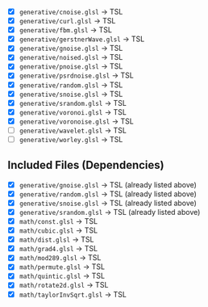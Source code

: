 - [x] `generative/cnoise.glsl` → TSL
- [x] `generative/curl.glsl` → TSL
- [x] `generative/fbm.glsl` → TSL
- [x] `generative/gerstnerWave.glsl` → TSL
- [x] `generative/gnoise.glsl` → TSL
- [x] `generative/noised.glsl` → TSL
- [x] `generative/pnoise.glsl` → TSL
- [x] `generative/psrdnoise.glsl` → TSL
- [x] `generative/random.glsl` → TSL
- [x] `generative/snoise.glsl` → TSL
- [x] `generative/srandom.glsl` → TSL
- [x] `generative/voronoi.glsl` → TSL
- [x] `generative/voronoise.glsl` → TSL
- [ ] `generative/wavelet.glsl` → TSL
- [ ] `generative/worley.glsl` → TSL

## Included Files (Dependencies)

- [x] `generative/gnoise.glsl` → TSL (already listed above)
- [x] `generative/random.glsl` → TSL (already listed above)
- [x] `generative/snoise.glsl` → TSL (already listed above)
- [x] `generative/srandom.glsl` → TSL (already listed above)
- [x] `math/const.glsl` → TSL
- [x] `math/cubic.glsl` → TSL
- [x] `math/dist.glsl` → TSL
- [x] `math/grad4.glsl` → TSL
- [x] `math/mod289.glsl` → TSL
- [x] `math/permute.glsl` → TSL
- [x] `math/quintic.glsl` → TSL
- [x] `math/rotate2d.glsl` → TSL
- [x] `math/taylorInvSqrt.glsl` → TSL
